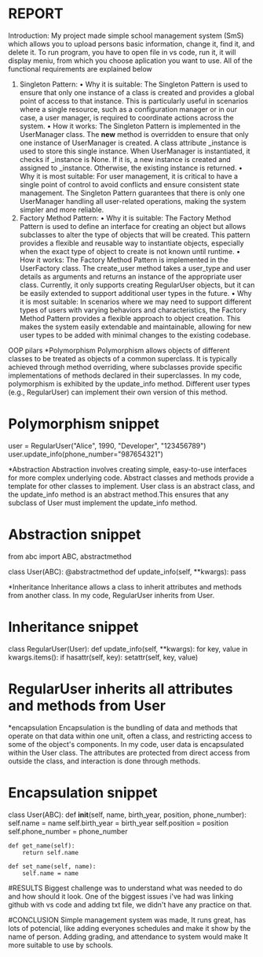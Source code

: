 # REPORT
Introduction:
My project made simple school management system (SmS) which allows you to upload persons basic information, change it, find it, and delete it.
To run program, you have to open file in vs code, run it, it will display meniu, from which you choose aplication you want to use.
All of the functional requirements are explained below

1.	Singleton Pattern:
•	Why it is suitable: The Singleton Pattern is used to ensure that only one instance of a class is created and provides a global point of access to that instance. This is particularly useful in scenarios where a single resource, such as a configuration manager or in our case, a user manager, is required to coordinate actions across the system.
•	How it works: The Singleton Pattern is implemented in the UserManager class. The __new__ method is overridden to ensure that only one instance of UserManager is created. A class attribute _instance is used to store this single instance. When UserManager is instantiated, it checks if _instance is None. If it is, a new instance is created and assigned to _instance. Otherwise, the existing instance is returned.
•	Why it is most suitable: For user management, it is critical to have a single point of control to avoid conflicts and ensure consistent state management. The Singleton Pattern guarantees that there is only one UserManager handling all user-related operations, making the system simpler and more reliable.
2.	Factory Method Pattern:
•	Why it is suitable: The Factory Method Pattern is used to define an interface for creating an object but allows subclasses to alter the type of objects that will be created. This pattern provides a flexible and reusable way to instantiate objects, especially when the exact type of object to create is not known until runtime.
•	How it works: The Factory Method Pattern is implemented in the UserFactory class. The create_user method takes a user_type and user details as arguments and returns an instance of the appropriate user class. Currently, it only supports creating RegularUser objects, but it can be easily extended to support additional user types in the future.
•	Why it is most suitable: In scenarios where we may need to support different types of users with varying behaviors and characteristics, the Factory Method Pattern provides a flexible approach to object creation. This makes the system easily extendable and maintainable, allowing for new user types to be added with minimal changes to the existing codebase.

OOP pilars
*Polymorphism
Polymorphism allows objects of different classes to be treated as objects of a common superclass. It is typically achieved through method overriding, where subclasses provide specific implementations of methods declared in their superclasses.
In my code, polymorphism is exhibited by the update_info method. Different user types (e.g., RegularUser) can implement their own version of this method.
# Polymorphism snippet
user = RegularUser("Alice", 1990, "Developer", "123456789")
user.update_info(phone_number="987654321")


*Abstraction
Abstraction involves creating simple, easy-to-use interfaces for more complex underlying code. Abstract classes and methods provide a template for other classes to implement.
User class is an abstract class, and the update_info method is an abstract method.This ensures that any subclass of User must implement the update_info method.
# Abstraction snippet
from abc import ABC, abstractmethod

class User(ABC):
    @abstractmethod
    def update_info(self, **kwargs):
        pass


*Inheritance
Inheritance allows a class to inherit attributes and methods from another class. In my code, RegularUser inherits from User.
# Inheritance snippet
class RegularUser(User):
    def update_info(self, **kwargs):
        for key, value in kwargs.items():
            if hasattr(self, key):
                setattr(self, key, value)


# RegularUser inherits all attributes and methods from User

*encapsulation
Encapsulation is the bundling of data and methods that operate on that data within one unit, often a class, and restricting access to some of the object's components.
In my code, user data is encapsulated within the User class. The attributes are protected from direct access from outside the class, and interaction is done through methods.
# Encapsulation snippet
class User(ABC):
    def __init__(self, name, birth_year, position, phone_number):
        self.name = name
        self.birth_year = birth_year
        self.position = position
        self.phone_number = phone_number

    def get_name(self):
        return self.name

    def set_name(self, name):
        self.name = name
#RESULTS
Biggest challenge was to understand what was needed to do and how should it look. One of the biggest issues i've had was linking github with vs code and adding txt file, we didn't have any practice on that.

#CONCLUSION
Simple management system was made, It runs great, has lots of potencial, like adding everyones schedules and make it show by the name of person.
Adding grading, and attendance to system would make It more suitable to use by schools.
